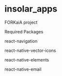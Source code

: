 # insolar_apps
FORKaiA project

Required Packages

react-navigation

react-native-vector-icons

react-native-elements

react-native-email
